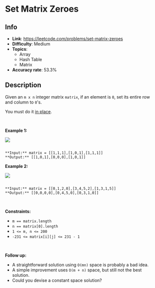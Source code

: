 # Set Matrix Zeroes

## Info  
- **Link**: https://leetcode.com/problems/set-matrix-zeroes
- **Difficulty**: Medium  
- **Topics**:   
    - Array
    - Hash Table
    - Matrix
- **Accuracy rate**: 53.3%  

## Description  
    
Given an `m x n` integer matrix `matrix`, if an element is `0`, set its entire row and column to `0`'s.


You must do it [in place](https://en.wikipedia.org/wiki/In-place_algorithm).


 


**Example 1:**


![](https://assets.leetcode.com/uploads/2020/08/17/mat1.jpg)

```

**Input:** matrix = [[1,1,1],[1,0,1],[1,1,1]]
**Output:** [[1,0,1],[0,0,0],[1,0,1]]

```

**Example 2:**


![](https://assets.leetcode.com/uploads/2020/08/17/mat2.jpg)

```

**Input:** matrix = [[0,1,2,0],[3,4,5,2],[1,3,1,5]]
**Output:** [[0,0,0,0],[0,4,5,0],[0,3,1,0]]

```

 


**Constraints:**


* `m == matrix.length`
* `n == matrix[0].length`
* `1 <= m, n <= 200`
* `-231 <= matrix[i][j] <= 231 - 1`


 


**Follow up:**


* A straightforward solution using `O(mn)` space is probably a bad idea.
* A simple improvement uses `O(m + n)` space, but still not the best solution.
* Could you devise a constant space solution?


  
    